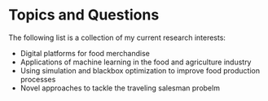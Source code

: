 # Topics and Questions

The following list is a collection of my current research interests:

* Digital platforms for food merchandise
* Applications of machine learning in the food and agriculture industry
* Using simulation and blackbox optimization to improve food production processes
* Novel approaches to tackle the traveling salesman probelm



